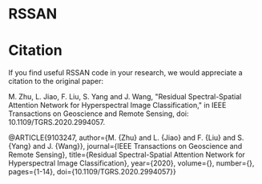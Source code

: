 # RSSAN

# Citation

If you find useful RSSAN code in your research, we would appreciate a citation to the original paper:

M. Zhu, L. Jiao, F. Liu, S. Yang and J. Wang, "Residual Spectral-Spatial Attention Network for Hyperspectral Image Classification," in IEEE Transactions on Geoscience and Remote Sensing, doi: 10.1109/TGRS.2020.2994057.

@ARTICLE{9103247,
  author={M. {Zhu} and L. {Jiao} and F. {Liu} and S. {Yang} and J. {Wang}},
  journal={IEEE Transactions on Geoscience and Remote Sensing}, 
  title={Residual Spectral-Spatial Attention Network for Hyperspectral Image Classification}, 
  year={2020},
  volume={},
  number={},
  pages={1-14},
  doi={10.1109/TGRS.2020.2994057}}
